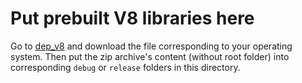 ﻿# Put prebuilt V8 libraries here

Go to [dep_v8](https://github.com/CherryRidge/dep_v8/releases) and download the file corresponding to your operating system. Then put the zip archive's content (without root folder) into corresponding `debug` or `release` folders in this directory.